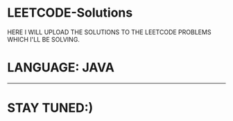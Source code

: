 # LEETCODE-Solutions

HERE I WILL UPLOAD THE SOLUTIONS TO THE LEETCODE PROBLEMS WHICH I'LL BE SOLVING.
# LANGUAGE: JAVA
__________________________________________________________________________________
# STAY TUNED:)
